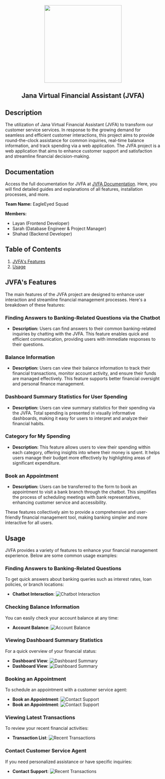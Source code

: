 <div align="center">
   <img width="250" src="./docs/img/logo.png"/>
</div>
<div align="center">
   <h2> Jana Virtual Financial Assistant (JVFA) </h2>
</div>

## Description
The utilization of Jana Virtual Financial Assistant (JVFA) to transform our customer service services. In response to the growing demand for seamless and efficient customer interactions, this project aims to provide round-the-clock assistance for common inquiries, real-time balance information, and track spending via a web application. The JVFA project is a web application that aims to enhance customer support and satisfaction and streamline financial decision-making.
## Documentation
Access the full documentation for JVFA at [JVFA Documentation](https://jvfa2024.github.io/doc/). Here, you will find detailed guides and explanations of all features, installation processes, and more.

**Team Name:** EagleEyed Squad

**Members:**
- Layan (Frontend Developer)
- Sarah (Database Engineer & Project Manager)
- Shahad (Backend Developer)

## Table of Contents
1. [JVFA's Features](#jvfas-features)
2. [Usage](#usage)


## JVFA's Features
The main features of the JVFA project are designed to enhance user interaction and streamline financial management processes. Here's a breakdown of these features:

### Finding Answers to Banking-Related Questions via the Chatbot

- **Description:** Users can find answers to their common banking-related inquiries by chatting with the JVFA. This feature enables quick and efficient communication, providing users with immediate responses to their questions.

### Balance Information

- **Description:** Users can view their balance information to track their financial transactions, monitor account activity, and ensure their funds are managed effectively. This feature supports better financial oversight and personal finance management.

### Dashboard Summary Statistics for User Spending

- **Description:** Users can view summary statistics for their spending via the JVFA. Total spending is presented in visually informative dashboards, making it easy for users to interpret and analyze their financial habits.

### Category for My Spending

- **Description:** This feature allows users to view their spending within each category, offering insights into where their money is spent. It helps users manage their budget more effectively by highlighting areas of significant expenditure.

### Book an Appointment

- **Description:** Users can be transferred to the form to book an appointment to visit a bank branch through the chatbot. This simplifies the process of scheduling meetings with bank representatives, enhancing customer service and accessibility.

These features collectively aim to provide a comprehensive and user-friendly financial management tool, making banking simpler and more interactive for all users.

## Usage
JVFA provides a variety of features to enhance your financial management experience. Below are some common usage examples:

### Finding Answers to Banking-Related Questions

To get quick answers about banking queries such as interest rates, loan policies, or branch locations:
- **Chatbot Interaction**: ![Chatbot Interaction](./docs/img/q1.png)

### Checking Balance Information

You can easily check your account balance at any time:
- **Account Balance**: ![Account Balance](./docs/img/balance.png)


### Viewing Dashboard Summary Statistics

For a quick overview of your financial status:
- **Dashboard View**: ![Dashboard Summary](docs/img/dash1.png)
- **Dashboard View**: ![Dashboard Summary](docs/img/dash2.png)


### Booking an Appointment
To schedule an appointment with a customer service agent:
- **Book an Appointment**: ![Contact Support](docs/img/book1.png)
- **Book an Appointment**: ![Contact Support](docs/img/book2.png)

### Viewing Latest Transactions
To review your recent financial activities:
- **Transaction List**: ![Recent Transactions](docs/img/trans.png)

### Contact Customer Service Agent
If you need personalized assistance or have specific inquiries:
- **Contact Support**: ![Recent Transactions](docs/img/contact.png)
